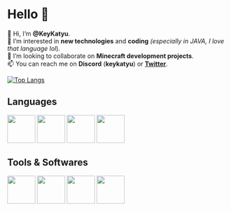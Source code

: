 # Hello 👋

👋 Hi, I’m **@KeyKatyu**.  
👀 I’m interested in **new technologies** and **coding** *(especially in JAVA, I love that language lol*).  
💞️ I’m looking to collaborate on **Minecraft development projects**.  
📫 You can reach me on **Discord** (**keykatyu**) or [**Twitter**](https://twitter.com/KeyKatyu).

[![Top Langs](https://github-readme-stats.vercel.app/api/top-langs/?username=keykatyu&layout=donut)]()

## **Languages**  
<img height=64 width=64 src="https://cdn.jsdelivr.net/gh/devicons/devicon@latest/icons/java/java-original-wordmark.svg"/> <img height=64 width=64 src="https://cdn.jsdelivr.net/gh/devicons/devicon@latest/icons/python/python-original-wordmark.svg"/> <img height=64 width=64 src="https://cdn.jsdelivr.net/gh/devicons/devicon@latest/icons/html5/html5-original.svg"/> <img height=64 width=64 src="https://cdn.jsdelivr.net/gh/devicons/devicon@latest/icons/css3/css3-plain-wordmark.svg"/>

## **Tools & Softwares**
<img height=64 width=64 src="https://cdn.jsdelivr.net/gh/devicons/devicon@latest/icons/intellij/intellij-original.svg"/> <img height=64 width=64 src="https://cdn.jsdelivr.net/gh/devicons/devicon@latest/icons/vscode/vscode-original.svg"/> <img height=64 width=64 src="https://cdn.jsdelivr.net/gh/devicons/devicon@latest/icons/git/git-original-wordmark.svg"/> <img height=64 width=64 src="https://cdn.jsdelivr.net/gh/devicons/devicon@latest/icons/github/github-original-wordmark.svg"/>

<!---
KeyKatyu/KeyKatyu is a ✨ special ✨ repository because its `README.md` (this file) appears on your GitHub profile.
You can click the Preview link to take a look at your changes.
--->
